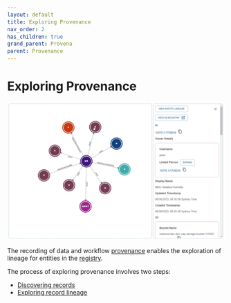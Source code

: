 ```yaml
---
layout: default
title: Exploring Provenance
nav_order: 2
has_children: true
grand_parent: Provena
parent: Provenance
---
```


# Exploring Provenance

<img src="../../assets/images/provenance/exploring/splash.png" alt="drawing" width="800"/>

The recording of data and workflow [provenance](../overview/what-is-provenance) enables the exploration of lineage for entities in the [registry](../registry/overview).

The process of exploring provenance involves two steps:

-   [Discovering records](./discovering-records)
-   [Exploring record lineage](./exploring-record-lineage)
